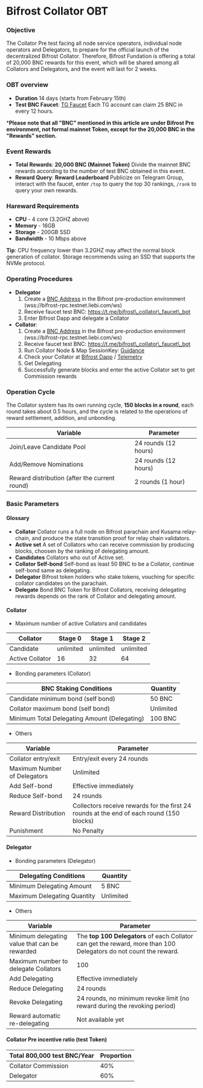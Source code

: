 # Bifrost Collator OBT

### Objective

The Collator Pre test facing all node service operators, individual node operators and Delegators, to prepare for the official launch of the decentralized Bifrost Collator. Therefore, Bifrost Fundation is offering a total of 20,000 BNC rewards for this event, which will be shared among all Collators and Delegators, and the event will last for 2 weeks.

### OBT overview

* **Duration** 14 days (starts from February 15th)
* **Test BNC Faucet**: [TG Faucet](https://t.me/bifrost\_collator\_faucet\_bot) Each TG account can claim 25 BNC in every 12 hours.

\***Please note that all "BNC" mentioned in this article are under Bifrost Pre environment, not formal mainnet Token, except for the 20,000 BNC in the "Rewards" section.**

### Event Rewards

* **Total Rewards**: **20,000 BNC (Mainnet Token)** Divide the mainnet BNC rewards according to the number of test BNC obtained in this event.
* **Reward Query**: **Reward Leaderboard** Publicize on Telegram Group, interact with the faucet, enter `/top` to query the top 30 rankings, `/rank` to query your own rewards.

### Hareward Requirements

* **CPU** - 4 core (3.2GHZ above)
* **Memory** - 16GB
* **Storage** - 200GB SSD
* **Bandwidth** - 10 Mbps above

**Tip**: CPU frequency lower than 3.2GHZ may affect the normal block generation of collator. Storage recommends using an SSD that supports the NVMe protocol.

### Operating Procedures

* **Delegator**
  1. Create a [BNC Address](../start/create.md) in the Bifrost pre-production environment (wss://bifrost-rpc.testnet.liebi.com/ws)
  2. Receive faucet test BNC: https://t.me/bifrost\_collator\_faucet\_bot
  3. Enter Bifrost Dapp and delegate a Collator
* **Collator**:
  1. Create a [BNC Address](../start/create.md) in the Bifrost pre-production environment (wss://bifrost-rpc.testnet.liebi.com/ws)
  2. Receive faucet test BNC: https://t.me/bifrost\_collator\_faucet\_bot
  3. Run Collator Node & Map SessionKey: [Guidance](https://app.gitbook.com/o/-MVtRo-kzNuQsjkFSWnT/s/-MVzXa22j6fsQEjpS4Ht-887967055/\~/changes/zXrNXnVQbloUkltiwPMh/node/run-a-collator-node)
  4. Check your Collator at [Bifrost Dapp](https://bifrost.app/collator) / [Telemetry](https://telemetry.polkadot.io/#list/)
  5. Get Delegating
  6. Successfully generate blocks and enter the active Collator set to get Commission rewards

### Operation Cycle

The Collator system has its own running cycle, **150 blocks in a round**, each round takes about 0.5 hours, and the cycle is related to the operations of reward settlement, addition, and unbonding.

| Variable                                      | Parameter            |
| --------------------------------------------- | -------------------- |
| Join/Leave Candidate Pool                     | 24 rounds (12 hours) |
| Add/Remove Nominations                        | 24 rounds (12 hours) |
| Reward distribution (after the current round) | 2 rounds (1 hour)    |

### Basic Parameters

#### Glossary

* **Collator** Collator runs a full node on Bifrost parachain and Kusama relay-chain, and produce the state transition proof for relay chain validators.
* **Active set** A set of Collators who can receive commission by producing blocks, choosen by the ranking of delegating amount.
* **Candidates** Collators who out of Active set.
* **Collator Self-bond** Self-bond as least 50 BNC to be a Collator, continue self-bond same as delegating.
* **Delegator** Bifrost token holders who stake tokens, vouching for specific collator candidates on the parachain.
* **Delegate** Bond BNC Token for Bifrost Collators, receiving delegating rewards depends on the rank of Collator and delegating amount.

#### Collator

* Maximum number of active Collators and candidates

| Collator        | Stage 0   | Stage 1   | Stage 2   |
| --------------- | --------- | --------- | --------- |
| Candidate       | unlimited | unlimited | unlimited |
| Active Collator | 16        | 32        | 64        |

* Bonding parameters (Collator)

| BNC Staking Conditions                       | Quantity  |
| -------------------------------------------- | --------- |
| Candidate minimum bond (self bond)           | 50 BNC    |
| Collator maximum bond (self bond)            | Unlimited |
| Minimum Total Delegating Amount (Delegating) | 100 BNC   |

* Others

| Variable                     | Parameter                                                                                |
| ---------------------------- | ---------------------------------------------------------------------------------------- |
| Collator entry/exit          | Entry/exit every 24 rounds                                                               |
| Maximum Number of Delegators | Unlimited                                                                                |
| Add Self-bond                | Effective immediately                                                                    |
| Reduce Self-bond             | 24 rounds                                                                                |
| Reward Distribution          | Collectors receive rewards for the first 24 rounds at the end of each round (150 blocks) |
| Punishment                   | No Penalty                                                                               |

#### Delegator

* Bonding parameters (Delegator)

| Delegating Conditions       | Quantity  |
| --------------------------- | --------- |
| Minimum Delegating Amount   | 5 BNC     |
| Maximum Delegating Quantity | Unlimited |

* Others

| Variable                                      | Parameter                                                                                                         |
| --------------------------------------------- | ----------------------------------------------------------------------------------------------------------------- |
| Minimum delegating value that can be rewarded | The **top 100 Delegators** of each Collator can get the reward, more than 100 Delegators do not count the reward. |
| Maximum number to delegate Collators          | 100                                                                                                               |
| Add Delegating                                | Effective immediately                                                                                             |
| Reduce Delegating                             | 24 rounds                                                                                                         |
| Revoke Delegating                             | 24 rounds, no minimum revoke limit (no reward during the revoking period)                                         |
| Reward automatic re-delegating                | Not available yet                                                                                                 |

#### Collator Pre incentive ratio (test Token)

| Total 800,000 test BNC/Year | Proportion |
| --------------------------- | ---------- |
| Collator Commission         | 40%        |
| Delegator                   | 60%        |
